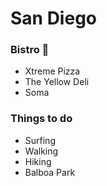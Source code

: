 # San Diego

### Bistro :pizza:
- Xtreme Pizza
- The Yellow Deli
- Soma
### Things to do
- Surfing 
- Walking
- Hiking
- Balboa Park
